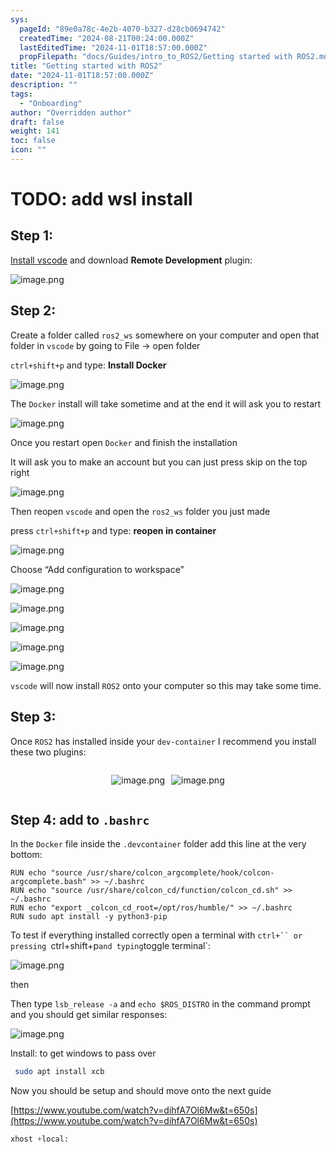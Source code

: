 ```yaml
---
sys:
  pageId: "89e0a78c-4e2b-4070-b327-d28cb0694742"
  createdTime: "2024-08-21T00:24:00.000Z"
  lastEditedTime: "2024-11-01T18:57:00.000Z"
  propFilepath: "docs/Guides/intro_to_ROS2/Getting started with ROS2.md"
title: "Getting started with ROS2"
date: "2024-11-01T18:57:00.000Z"
description: ""
tags:
  - "Onboarding"
author: "Overridden author"
draft: false
weight: 141
toc: false
icon: ""
---
```


# TODO: add wsl install

## Step 1:

[Install vscode](https://code.visualstudio.com/download) and download **Remote Development** plugin:

![image.png](https://prod-files-secure.s3.us-west-2.amazonaws.com/d518164a-d88e-44d1-a4ee-3adb3bd8bce0/efb52993-1881-4a40-b95e-6f020334f022/image.png?X-Amz-Algorithm=AWS4-HMAC-SHA256&X-Amz-Content-Sha256=UNSIGNED-PAYLOAD&X-Amz-Credential=ASIAZI2LB466QCEUVRXS%2F20250212%2Fus-west-2%2Fs3%2Faws4_request&X-Amz-Date=20250212T031144Z&X-Amz-Expires=3600&X-Amz-Security-Token=IQoJb3JpZ2luX2VjEMn%2F%2F%2F%2F%2F%2F%2F%2F%2F%2FwEaCXVzLXdlc3QtMiJHMEUCICoJslX0rsYpYp%2BsnpPzLxiJ42o9pG500yaS57zKoVwJAiEA6tS0xHoRWJUFgrF%2F3U9EnQbUWB3ca6xQOBcJs247900qiAQI4v%2F%2F%2F%2F%2F%2F%2F%2F%2F%2FARAAGgw2Mzc0MjMxODM4MDUiDO2F0udjnUr%2Bgb3JcCrcA1L2mfL6nNKxCab3L7lxZtnXUl7z3wSIn5IPP1Tbje0NpvMOe6J%2FiCAJWJ1KCTvUqPoKH3UnWGzS2CpI7e0p%2FR2WYF%2BjfpPhIvzrx4bc38sjInxy0UJcY0NcEpi00d6WHlp7M96OQKaHgTda%2FMPMTY6sLpsPKg3rEeBpT6YOVi7z4v7gF5wsck8ByRntcAyqV2rOLj0c5T7zmUMu4jEsz80pyDs6pJwtSWrooj50bIkUUKdK6OWy%2FO0xcvdLoXkMxn2S7%2BHWqQl9EYngWJtCAjFkF4ex9Elb5t5vN9D9A%2FXb4SLZEEqOoS1eAHVWA4Snu8RMHSD5SEBrQ0dZcbykdxG%2BaqB99gd2Th6vdY1X90f1nV2LqZINfbsJwuuOi42rKTOC7vXjCgkGU%2FYAB0NORYm6DCNXUTQgQaqITWyIofYiSRiiLPRZBBNZBYoA8xI5gg2ZS6QunPqAOp43dIw9VMX1PhjInwa2bJnGDcvmvigbPVg6V%2B%2F6yQwpnuSYhqCBeDa7pGwF1lE7L3H2hzXkA4kNo7yTPDOCIm1HfcG1LnP%2FkE7VRjeMnWLo7zJTfnkJWPsaQAsTSt7nJGkJtbDAReWgdRTpqz1oAQStGSD%2BlcvQa26IQLwY6lMQRx3eMKfor70GOqUBaQ1Htn%2B9nw7qIRAqPRM8ODY1l0i%2BX7IoNtJW%2BLuyysGgtyhPHgFiRo0m1lZhc7dAySgQNjVRTVclVnNVawttb%2FOYcZvdh%2FquPf80Fs%2BSs4Bv72bGgQca1y1%2FxphuCV5xgs72ovBoG2kMzE3uPCuG3HirtSC1OaNt2%2FdztUlV2sj1%2FWA%2Bgfw1DxKle60Q9QRr0I67QYLCmmGBd6fDJHXV%2BME6gzPO&X-Amz-Signature=c3b7494489785cbb7f932f800689f7210b842fd7139f3624c053b89c0e39ccd1&X-Amz-SignedHeaders=host&x-id=GetObject)

## Step 2:

Create a folder called `ros2_ws` somewhere on your computer and open that folder in `vscode` by going to File → open folder 

`ctrl+shift+p` and type: **Install Docker**

![image.png](https://prod-files-secure.s3.us-west-2.amazonaws.com/d518164a-d88e-44d1-a4ee-3adb3bd8bce0/2269dc0e-1cd5-47ff-bceb-c04ad9b2eab0/image.png?X-Amz-Algorithm=AWS4-HMAC-SHA256&X-Amz-Content-Sha256=UNSIGNED-PAYLOAD&X-Amz-Credential=ASIAZI2LB466QCEUVRXS%2F20250212%2Fus-west-2%2Fs3%2Faws4_request&X-Amz-Date=20250212T031144Z&X-Amz-Expires=3600&X-Amz-Security-Token=IQoJb3JpZ2luX2VjEMn%2F%2F%2F%2F%2F%2F%2F%2F%2F%2FwEaCXVzLXdlc3QtMiJHMEUCICoJslX0rsYpYp%2BsnpPzLxiJ42o9pG500yaS57zKoVwJAiEA6tS0xHoRWJUFgrF%2F3U9EnQbUWB3ca6xQOBcJs247900qiAQI4v%2F%2F%2F%2F%2F%2F%2F%2F%2F%2FARAAGgw2Mzc0MjMxODM4MDUiDO2F0udjnUr%2Bgb3JcCrcA1L2mfL6nNKxCab3L7lxZtnXUl7z3wSIn5IPP1Tbje0NpvMOe6J%2FiCAJWJ1KCTvUqPoKH3UnWGzS2CpI7e0p%2FR2WYF%2BjfpPhIvzrx4bc38sjInxy0UJcY0NcEpi00d6WHlp7M96OQKaHgTda%2FMPMTY6sLpsPKg3rEeBpT6YOVi7z4v7gF5wsck8ByRntcAyqV2rOLj0c5T7zmUMu4jEsz80pyDs6pJwtSWrooj50bIkUUKdK6OWy%2FO0xcvdLoXkMxn2S7%2BHWqQl9EYngWJtCAjFkF4ex9Elb5t5vN9D9A%2FXb4SLZEEqOoS1eAHVWA4Snu8RMHSD5SEBrQ0dZcbykdxG%2BaqB99gd2Th6vdY1X90f1nV2LqZINfbsJwuuOi42rKTOC7vXjCgkGU%2FYAB0NORYm6DCNXUTQgQaqITWyIofYiSRiiLPRZBBNZBYoA8xI5gg2ZS6QunPqAOp43dIw9VMX1PhjInwa2bJnGDcvmvigbPVg6V%2B%2F6yQwpnuSYhqCBeDa7pGwF1lE7L3H2hzXkA4kNo7yTPDOCIm1HfcG1LnP%2FkE7VRjeMnWLo7zJTfnkJWPsaQAsTSt7nJGkJtbDAReWgdRTpqz1oAQStGSD%2BlcvQa26IQLwY6lMQRx3eMKfor70GOqUBaQ1Htn%2B9nw7qIRAqPRM8ODY1l0i%2BX7IoNtJW%2BLuyysGgtyhPHgFiRo0m1lZhc7dAySgQNjVRTVclVnNVawttb%2FOYcZvdh%2FquPf80Fs%2BSs4Bv72bGgQca1y1%2FxphuCV5xgs72ovBoG2kMzE3uPCuG3HirtSC1OaNt2%2FdztUlV2sj1%2FWA%2Bgfw1DxKle60Q9QRr0I67QYLCmmGBd6fDJHXV%2BME6gzPO&X-Amz-Signature=ce2a6c054243bd508ebbc143cd479109759a709724e8686f71a34c6d80e1d2bb&X-Amz-SignedHeaders=host&x-id=GetObject)

The `Docker` install will take sometime and at the end it will ask you to restart

![image.png](https://prod-files-secure.s3.us-west-2.amazonaws.com/d518164a-d88e-44d1-a4ee-3adb3bd8bce0/ed233f78-be33-4b1f-b89c-9c346c0e961e/image.png?X-Amz-Algorithm=AWS4-HMAC-SHA256&X-Amz-Content-Sha256=UNSIGNED-PAYLOAD&X-Amz-Credential=ASIAZI2LB466QCEUVRXS%2F20250212%2Fus-west-2%2Fs3%2Faws4_request&X-Amz-Date=20250212T031144Z&X-Amz-Expires=3600&X-Amz-Security-Token=IQoJb3JpZ2luX2VjEMn%2F%2F%2F%2F%2F%2F%2F%2F%2F%2FwEaCXVzLXdlc3QtMiJHMEUCICoJslX0rsYpYp%2BsnpPzLxiJ42o9pG500yaS57zKoVwJAiEA6tS0xHoRWJUFgrF%2F3U9EnQbUWB3ca6xQOBcJs247900qiAQI4v%2F%2F%2F%2F%2F%2F%2F%2F%2F%2FARAAGgw2Mzc0MjMxODM4MDUiDO2F0udjnUr%2Bgb3JcCrcA1L2mfL6nNKxCab3L7lxZtnXUl7z3wSIn5IPP1Tbje0NpvMOe6J%2FiCAJWJ1KCTvUqPoKH3UnWGzS2CpI7e0p%2FR2WYF%2BjfpPhIvzrx4bc38sjInxy0UJcY0NcEpi00d6WHlp7M96OQKaHgTda%2FMPMTY6sLpsPKg3rEeBpT6YOVi7z4v7gF5wsck8ByRntcAyqV2rOLj0c5T7zmUMu4jEsz80pyDs6pJwtSWrooj50bIkUUKdK6OWy%2FO0xcvdLoXkMxn2S7%2BHWqQl9EYngWJtCAjFkF4ex9Elb5t5vN9D9A%2FXb4SLZEEqOoS1eAHVWA4Snu8RMHSD5SEBrQ0dZcbykdxG%2BaqB99gd2Th6vdY1X90f1nV2LqZINfbsJwuuOi42rKTOC7vXjCgkGU%2FYAB0NORYm6DCNXUTQgQaqITWyIofYiSRiiLPRZBBNZBYoA8xI5gg2ZS6QunPqAOp43dIw9VMX1PhjInwa2bJnGDcvmvigbPVg6V%2B%2F6yQwpnuSYhqCBeDa7pGwF1lE7L3H2hzXkA4kNo7yTPDOCIm1HfcG1LnP%2FkE7VRjeMnWLo7zJTfnkJWPsaQAsTSt7nJGkJtbDAReWgdRTpqz1oAQStGSD%2BlcvQa26IQLwY6lMQRx3eMKfor70GOqUBaQ1Htn%2B9nw7qIRAqPRM8ODY1l0i%2BX7IoNtJW%2BLuyysGgtyhPHgFiRo0m1lZhc7dAySgQNjVRTVclVnNVawttb%2FOYcZvdh%2FquPf80Fs%2BSs4Bv72bGgQca1y1%2FxphuCV5xgs72ovBoG2kMzE3uPCuG3HirtSC1OaNt2%2FdztUlV2sj1%2FWA%2Bgfw1DxKle60Q9QRr0I67QYLCmmGBd6fDJHXV%2BME6gzPO&X-Amz-Signature=2fd1a235b68caf50837c5ad8263ac7f4e813a2ef24c454942e37bb02aea2b354&X-Amz-SignedHeaders=host&x-id=GetObject)

Once you restart open `Docker` and finish the installation

It will ask you to make an account but you can just press skip on the top right

![image.png](https://prod-files-secure.s3.us-west-2.amazonaws.com/d518164a-d88e-44d1-a4ee-3adb3bd8bce0/21010ad9-1659-4fd9-9f59-9932a09b2a3d/image.png?X-Amz-Algorithm=AWS4-HMAC-SHA256&X-Amz-Content-Sha256=UNSIGNED-PAYLOAD&X-Amz-Credential=ASIAZI2LB466QCEUVRXS%2F20250212%2Fus-west-2%2Fs3%2Faws4_request&X-Amz-Date=20250212T031144Z&X-Amz-Expires=3600&X-Amz-Security-Token=IQoJb3JpZ2luX2VjEMn%2F%2F%2F%2F%2F%2F%2F%2F%2F%2FwEaCXVzLXdlc3QtMiJHMEUCICoJslX0rsYpYp%2BsnpPzLxiJ42o9pG500yaS57zKoVwJAiEA6tS0xHoRWJUFgrF%2F3U9EnQbUWB3ca6xQOBcJs247900qiAQI4v%2F%2F%2F%2F%2F%2F%2F%2F%2F%2FARAAGgw2Mzc0MjMxODM4MDUiDO2F0udjnUr%2Bgb3JcCrcA1L2mfL6nNKxCab3L7lxZtnXUl7z3wSIn5IPP1Tbje0NpvMOe6J%2FiCAJWJ1KCTvUqPoKH3UnWGzS2CpI7e0p%2FR2WYF%2BjfpPhIvzrx4bc38sjInxy0UJcY0NcEpi00d6WHlp7M96OQKaHgTda%2FMPMTY6sLpsPKg3rEeBpT6YOVi7z4v7gF5wsck8ByRntcAyqV2rOLj0c5T7zmUMu4jEsz80pyDs6pJwtSWrooj50bIkUUKdK6OWy%2FO0xcvdLoXkMxn2S7%2BHWqQl9EYngWJtCAjFkF4ex9Elb5t5vN9D9A%2FXb4SLZEEqOoS1eAHVWA4Snu8RMHSD5SEBrQ0dZcbykdxG%2BaqB99gd2Th6vdY1X90f1nV2LqZINfbsJwuuOi42rKTOC7vXjCgkGU%2FYAB0NORYm6DCNXUTQgQaqITWyIofYiSRiiLPRZBBNZBYoA8xI5gg2ZS6QunPqAOp43dIw9VMX1PhjInwa2bJnGDcvmvigbPVg6V%2B%2F6yQwpnuSYhqCBeDa7pGwF1lE7L3H2hzXkA4kNo7yTPDOCIm1HfcG1LnP%2FkE7VRjeMnWLo7zJTfnkJWPsaQAsTSt7nJGkJtbDAReWgdRTpqz1oAQStGSD%2BlcvQa26IQLwY6lMQRx3eMKfor70GOqUBaQ1Htn%2B9nw7qIRAqPRM8ODY1l0i%2BX7IoNtJW%2BLuyysGgtyhPHgFiRo0m1lZhc7dAySgQNjVRTVclVnNVawttb%2FOYcZvdh%2FquPf80Fs%2BSs4Bv72bGgQca1y1%2FxphuCV5xgs72ovBoG2kMzE3uPCuG3HirtSC1OaNt2%2FdztUlV2sj1%2FWA%2Bgfw1DxKle60Q9QRr0I67QYLCmmGBd6fDJHXV%2BME6gzPO&X-Amz-Signature=b6c90cc9f2122666087a833f7e2557446b903668481df9a7b2c7d30dc38b967e&X-Amz-SignedHeaders=host&x-id=GetObject)

Then reopen `vscode` and open the `ros2_ws` folder you just made

press `ctrl+shift+p` and type: **reopen in container**

![image.png](https://prod-files-secure.s3.us-west-2.amazonaws.com/d518164a-d88e-44d1-a4ee-3adb3bd8bce0/4e93b8c2-41ad-488c-8095-c74205196118/image.png?X-Amz-Algorithm=AWS4-HMAC-SHA256&X-Amz-Content-Sha256=UNSIGNED-PAYLOAD&X-Amz-Credential=ASIAZI2LB466QCEUVRXS%2F20250212%2Fus-west-2%2Fs3%2Faws4_request&X-Amz-Date=20250212T031144Z&X-Amz-Expires=3600&X-Amz-Security-Token=IQoJb3JpZ2luX2VjEMn%2F%2F%2F%2F%2F%2F%2F%2F%2F%2FwEaCXVzLXdlc3QtMiJHMEUCICoJslX0rsYpYp%2BsnpPzLxiJ42o9pG500yaS57zKoVwJAiEA6tS0xHoRWJUFgrF%2F3U9EnQbUWB3ca6xQOBcJs247900qiAQI4v%2F%2F%2F%2F%2F%2F%2F%2F%2F%2FARAAGgw2Mzc0MjMxODM4MDUiDO2F0udjnUr%2Bgb3JcCrcA1L2mfL6nNKxCab3L7lxZtnXUl7z3wSIn5IPP1Tbje0NpvMOe6J%2FiCAJWJ1KCTvUqPoKH3UnWGzS2CpI7e0p%2FR2WYF%2BjfpPhIvzrx4bc38sjInxy0UJcY0NcEpi00d6WHlp7M96OQKaHgTda%2FMPMTY6sLpsPKg3rEeBpT6YOVi7z4v7gF5wsck8ByRntcAyqV2rOLj0c5T7zmUMu4jEsz80pyDs6pJwtSWrooj50bIkUUKdK6OWy%2FO0xcvdLoXkMxn2S7%2BHWqQl9EYngWJtCAjFkF4ex9Elb5t5vN9D9A%2FXb4SLZEEqOoS1eAHVWA4Snu8RMHSD5SEBrQ0dZcbykdxG%2BaqB99gd2Th6vdY1X90f1nV2LqZINfbsJwuuOi42rKTOC7vXjCgkGU%2FYAB0NORYm6DCNXUTQgQaqITWyIofYiSRiiLPRZBBNZBYoA8xI5gg2ZS6QunPqAOp43dIw9VMX1PhjInwa2bJnGDcvmvigbPVg6V%2B%2F6yQwpnuSYhqCBeDa7pGwF1lE7L3H2hzXkA4kNo7yTPDOCIm1HfcG1LnP%2FkE7VRjeMnWLo7zJTfnkJWPsaQAsTSt7nJGkJtbDAReWgdRTpqz1oAQStGSD%2BlcvQa26IQLwY6lMQRx3eMKfor70GOqUBaQ1Htn%2B9nw7qIRAqPRM8ODY1l0i%2BX7IoNtJW%2BLuyysGgtyhPHgFiRo0m1lZhc7dAySgQNjVRTVclVnNVawttb%2FOYcZvdh%2FquPf80Fs%2BSs4Bv72bGgQca1y1%2FxphuCV5xgs72ovBoG2kMzE3uPCuG3HirtSC1OaNt2%2FdztUlV2sj1%2FWA%2Bgfw1DxKle60Q9QRr0I67QYLCmmGBd6fDJHXV%2BME6gzPO&X-Amz-Signature=d78762e487e711c3b7c17b82cde81ebdaaee51180a8aa2b7be9296cc1b3d86dd&X-Amz-SignedHeaders=host&x-id=GetObject)

Choose “Add configuration to workspace”

![image.png](https://prod-files-secure.s3.us-west-2.amazonaws.com/d518164a-d88e-44d1-a4ee-3adb3bd8bce0/9560b282-5060-4989-ba37-97e7b2c22476/image.png?X-Amz-Algorithm=AWS4-HMAC-SHA256&X-Amz-Content-Sha256=UNSIGNED-PAYLOAD&X-Amz-Credential=ASIAZI2LB466QCEUVRXS%2F20250212%2Fus-west-2%2Fs3%2Faws4_request&X-Amz-Date=20250212T031144Z&X-Amz-Expires=3600&X-Amz-Security-Token=IQoJb3JpZ2luX2VjEMn%2F%2F%2F%2F%2F%2F%2F%2F%2F%2FwEaCXVzLXdlc3QtMiJHMEUCICoJslX0rsYpYp%2BsnpPzLxiJ42o9pG500yaS57zKoVwJAiEA6tS0xHoRWJUFgrF%2F3U9EnQbUWB3ca6xQOBcJs247900qiAQI4v%2F%2F%2F%2F%2F%2F%2F%2F%2F%2FARAAGgw2Mzc0MjMxODM4MDUiDO2F0udjnUr%2Bgb3JcCrcA1L2mfL6nNKxCab3L7lxZtnXUl7z3wSIn5IPP1Tbje0NpvMOe6J%2FiCAJWJ1KCTvUqPoKH3UnWGzS2CpI7e0p%2FR2WYF%2BjfpPhIvzrx4bc38sjInxy0UJcY0NcEpi00d6WHlp7M96OQKaHgTda%2FMPMTY6sLpsPKg3rEeBpT6YOVi7z4v7gF5wsck8ByRntcAyqV2rOLj0c5T7zmUMu4jEsz80pyDs6pJwtSWrooj50bIkUUKdK6OWy%2FO0xcvdLoXkMxn2S7%2BHWqQl9EYngWJtCAjFkF4ex9Elb5t5vN9D9A%2FXb4SLZEEqOoS1eAHVWA4Snu8RMHSD5SEBrQ0dZcbykdxG%2BaqB99gd2Th6vdY1X90f1nV2LqZINfbsJwuuOi42rKTOC7vXjCgkGU%2FYAB0NORYm6DCNXUTQgQaqITWyIofYiSRiiLPRZBBNZBYoA8xI5gg2ZS6QunPqAOp43dIw9VMX1PhjInwa2bJnGDcvmvigbPVg6V%2B%2F6yQwpnuSYhqCBeDa7pGwF1lE7L3H2hzXkA4kNo7yTPDOCIm1HfcG1LnP%2FkE7VRjeMnWLo7zJTfnkJWPsaQAsTSt7nJGkJtbDAReWgdRTpqz1oAQStGSD%2BlcvQa26IQLwY6lMQRx3eMKfor70GOqUBaQ1Htn%2B9nw7qIRAqPRM8ODY1l0i%2BX7IoNtJW%2BLuyysGgtyhPHgFiRo0m1lZhc7dAySgQNjVRTVclVnNVawttb%2FOYcZvdh%2FquPf80Fs%2BSs4Bv72bGgQca1y1%2FxphuCV5xgs72ovBoG2kMzE3uPCuG3HirtSC1OaNt2%2FdztUlV2sj1%2FWA%2Bgfw1DxKle60Q9QRr0I67QYLCmmGBd6fDJHXV%2BME6gzPO&X-Amz-Signature=3dc772bf588a099b7c675f7a557c73675f71e3ba9a3961c07d07572669ae6484&X-Amz-SignedHeaders=host&x-id=GetObject)

![image.png](https://prod-files-secure.s3.us-west-2.amazonaws.com/d518164a-d88e-44d1-a4ee-3adb3bd8bce0/2ee63f81-886b-48e8-a553-dc6e5eac99e4/image.png?X-Amz-Algorithm=AWS4-HMAC-SHA256&X-Amz-Content-Sha256=UNSIGNED-PAYLOAD&X-Amz-Credential=ASIAZI2LB466QCEUVRXS%2F20250212%2Fus-west-2%2Fs3%2Faws4_request&X-Amz-Date=20250212T031144Z&X-Amz-Expires=3600&X-Amz-Security-Token=IQoJb3JpZ2luX2VjEMn%2F%2F%2F%2F%2F%2F%2F%2F%2F%2FwEaCXVzLXdlc3QtMiJHMEUCICoJslX0rsYpYp%2BsnpPzLxiJ42o9pG500yaS57zKoVwJAiEA6tS0xHoRWJUFgrF%2F3U9EnQbUWB3ca6xQOBcJs247900qiAQI4v%2F%2F%2F%2F%2F%2F%2F%2F%2F%2FARAAGgw2Mzc0MjMxODM4MDUiDO2F0udjnUr%2Bgb3JcCrcA1L2mfL6nNKxCab3L7lxZtnXUl7z3wSIn5IPP1Tbje0NpvMOe6J%2FiCAJWJ1KCTvUqPoKH3UnWGzS2CpI7e0p%2FR2WYF%2BjfpPhIvzrx4bc38sjInxy0UJcY0NcEpi00d6WHlp7M96OQKaHgTda%2FMPMTY6sLpsPKg3rEeBpT6YOVi7z4v7gF5wsck8ByRntcAyqV2rOLj0c5T7zmUMu4jEsz80pyDs6pJwtSWrooj50bIkUUKdK6OWy%2FO0xcvdLoXkMxn2S7%2BHWqQl9EYngWJtCAjFkF4ex9Elb5t5vN9D9A%2FXb4SLZEEqOoS1eAHVWA4Snu8RMHSD5SEBrQ0dZcbykdxG%2BaqB99gd2Th6vdY1X90f1nV2LqZINfbsJwuuOi42rKTOC7vXjCgkGU%2FYAB0NORYm6DCNXUTQgQaqITWyIofYiSRiiLPRZBBNZBYoA8xI5gg2ZS6QunPqAOp43dIw9VMX1PhjInwa2bJnGDcvmvigbPVg6V%2B%2F6yQwpnuSYhqCBeDa7pGwF1lE7L3H2hzXkA4kNo7yTPDOCIm1HfcG1LnP%2FkE7VRjeMnWLo7zJTfnkJWPsaQAsTSt7nJGkJtbDAReWgdRTpqz1oAQStGSD%2BlcvQa26IQLwY6lMQRx3eMKfor70GOqUBaQ1Htn%2B9nw7qIRAqPRM8ODY1l0i%2BX7IoNtJW%2BLuyysGgtyhPHgFiRo0m1lZhc7dAySgQNjVRTVclVnNVawttb%2FOYcZvdh%2FquPf80Fs%2BSs4Bv72bGgQca1y1%2FxphuCV5xgs72ovBoG2kMzE3uPCuG3HirtSC1OaNt2%2FdztUlV2sj1%2FWA%2Bgfw1DxKle60Q9QRr0I67QYLCmmGBd6fDJHXV%2BME6gzPO&X-Amz-Signature=f1dcb05cc971efe9ddf260937a122b91202fa26380c3f58e37db970eb763927c&X-Amz-SignedHeaders=host&x-id=GetObject)

![image.png](https://prod-files-secure.s3.us-west-2.amazonaws.com/d518164a-d88e-44d1-a4ee-3adb3bd8bce0/ae1580b2-b048-407e-aed9-b584224a7a04/image.png?X-Amz-Algorithm=AWS4-HMAC-SHA256&X-Amz-Content-Sha256=UNSIGNED-PAYLOAD&X-Amz-Credential=ASIAZI2LB466QCEUVRXS%2F20250212%2Fus-west-2%2Fs3%2Faws4_request&X-Amz-Date=20250212T031144Z&X-Amz-Expires=3600&X-Amz-Security-Token=IQoJb3JpZ2luX2VjEMn%2F%2F%2F%2F%2F%2F%2F%2F%2F%2FwEaCXVzLXdlc3QtMiJHMEUCICoJslX0rsYpYp%2BsnpPzLxiJ42o9pG500yaS57zKoVwJAiEA6tS0xHoRWJUFgrF%2F3U9EnQbUWB3ca6xQOBcJs247900qiAQI4v%2F%2F%2F%2F%2F%2F%2F%2F%2F%2FARAAGgw2Mzc0MjMxODM4MDUiDO2F0udjnUr%2Bgb3JcCrcA1L2mfL6nNKxCab3L7lxZtnXUl7z3wSIn5IPP1Tbje0NpvMOe6J%2FiCAJWJ1KCTvUqPoKH3UnWGzS2CpI7e0p%2FR2WYF%2BjfpPhIvzrx4bc38sjInxy0UJcY0NcEpi00d6WHlp7M96OQKaHgTda%2FMPMTY6sLpsPKg3rEeBpT6YOVi7z4v7gF5wsck8ByRntcAyqV2rOLj0c5T7zmUMu4jEsz80pyDs6pJwtSWrooj50bIkUUKdK6OWy%2FO0xcvdLoXkMxn2S7%2BHWqQl9EYngWJtCAjFkF4ex9Elb5t5vN9D9A%2FXb4SLZEEqOoS1eAHVWA4Snu8RMHSD5SEBrQ0dZcbykdxG%2BaqB99gd2Th6vdY1X90f1nV2LqZINfbsJwuuOi42rKTOC7vXjCgkGU%2FYAB0NORYm6DCNXUTQgQaqITWyIofYiSRiiLPRZBBNZBYoA8xI5gg2ZS6QunPqAOp43dIw9VMX1PhjInwa2bJnGDcvmvigbPVg6V%2B%2F6yQwpnuSYhqCBeDa7pGwF1lE7L3H2hzXkA4kNo7yTPDOCIm1HfcG1LnP%2FkE7VRjeMnWLo7zJTfnkJWPsaQAsTSt7nJGkJtbDAReWgdRTpqz1oAQStGSD%2BlcvQa26IQLwY6lMQRx3eMKfor70GOqUBaQ1Htn%2B9nw7qIRAqPRM8ODY1l0i%2BX7IoNtJW%2BLuyysGgtyhPHgFiRo0m1lZhc7dAySgQNjVRTVclVnNVawttb%2FOYcZvdh%2FquPf80Fs%2BSs4Bv72bGgQca1y1%2FxphuCV5xgs72ovBoG2kMzE3uPCuG3HirtSC1OaNt2%2FdztUlV2sj1%2FWA%2Bgfw1DxKle60Q9QRr0I67QYLCmmGBd6fDJHXV%2BME6gzPO&X-Amz-Signature=c35a3784ea248372e2c59cd044246771824834bf7e2e33b9ffa28a294ebe6eef&X-Amz-SignedHeaders=host&x-id=GetObject)

![image.png](https://prod-files-secure.s3.us-west-2.amazonaws.com/d518164a-d88e-44d1-a4ee-3adb3bd8bce0/53255b28-f75e-430f-b9e3-c0ac8577e42b/image.png?X-Amz-Algorithm=AWS4-HMAC-SHA256&X-Amz-Content-Sha256=UNSIGNED-PAYLOAD&X-Amz-Credential=ASIAZI2LB466QCEUVRXS%2F20250212%2Fus-west-2%2Fs3%2Faws4_request&X-Amz-Date=20250212T031144Z&X-Amz-Expires=3600&X-Amz-Security-Token=IQoJb3JpZ2luX2VjEMn%2F%2F%2F%2F%2F%2F%2F%2F%2F%2FwEaCXVzLXdlc3QtMiJHMEUCICoJslX0rsYpYp%2BsnpPzLxiJ42o9pG500yaS57zKoVwJAiEA6tS0xHoRWJUFgrF%2F3U9EnQbUWB3ca6xQOBcJs247900qiAQI4v%2F%2F%2F%2F%2F%2F%2F%2F%2F%2FARAAGgw2Mzc0MjMxODM4MDUiDO2F0udjnUr%2Bgb3JcCrcA1L2mfL6nNKxCab3L7lxZtnXUl7z3wSIn5IPP1Tbje0NpvMOe6J%2FiCAJWJ1KCTvUqPoKH3UnWGzS2CpI7e0p%2FR2WYF%2BjfpPhIvzrx4bc38sjInxy0UJcY0NcEpi00d6WHlp7M96OQKaHgTda%2FMPMTY6sLpsPKg3rEeBpT6YOVi7z4v7gF5wsck8ByRntcAyqV2rOLj0c5T7zmUMu4jEsz80pyDs6pJwtSWrooj50bIkUUKdK6OWy%2FO0xcvdLoXkMxn2S7%2BHWqQl9EYngWJtCAjFkF4ex9Elb5t5vN9D9A%2FXb4SLZEEqOoS1eAHVWA4Snu8RMHSD5SEBrQ0dZcbykdxG%2BaqB99gd2Th6vdY1X90f1nV2LqZINfbsJwuuOi42rKTOC7vXjCgkGU%2FYAB0NORYm6DCNXUTQgQaqITWyIofYiSRiiLPRZBBNZBYoA8xI5gg2ZS6QunPqAOp43dIw9VMX1PhjInwa2bJnGDcvmvigbPVg6V%2B%2F6yQwpnuSYhqCBeDa7pGwF1lE7L3H2hzXkA4kNo7yTPDOCIm1HfcG1LnP%2FkE7VRjeMnWLo7zJTfnkJWPsaQAsTSt7nJGkJtbDAReWgdRTpqz1oAQStGSD%2BlcvQa26IQLwY6lMQRx3eMKfor70GOqUBaQ1Htn%2B9nw7qIRAqPRM8ODY1l0i%2BX7IoNtJW%2BLuyysGgtyhPHgFiRo0m1lZhc7dAySgQNjVRTVclVnNVawttb%2FOYcZvdh%2FquPf80Fs%2BSs4Bv72bGgQca1y1%2FxphuCV5xgs72ovBoG2kMzE3uPCuG3HirtSC1OaNt2%2FdztUlV2sj1%2FWA%2Bgfw1DxKle60Q9QRr0I67QYLCmmGBd6fDJHXV%2BME6gzPO&X-Amz-Signature=c3ee7ae11250a33ebaa64343c2338b9d58a09f0af4c587c0cf9697008f879632&X-Amz-SignedHeaders=host&x-id=GetObject)

![image.png](https://prod-files-secure.s3.us-west-2.amazonaws.com/d518164a-d88e-44d1-a4ee-3adb3bd8bce0/7c562767-5af9-4ffb-97d1-327bcdf4ee00/image.png?X-Amz-Algorithm=AWS4-HMAC-SHA256&X-Amz-Content-Sha256=UNSIGNED-PAYLOAD&X-Amz-Credential=ASIAZI2LB466QCEUVRXS%2F20250212%2Fus-west-2%2Fs3%2Faws4_request&X-Amz-Date=20250212T031144Z&X-Amz-Expires=3600&X-Amz-Security-Token=IQoJb3JpZ2luX2VjEMn%2F%2F%2F%2F%2F%2F%2F%2F%2F%2FwEaCXVzLXdlc3QtMiJHMEUCICoJslX0rsYpYp%2BsnpPzLxiJ42o9pG500yaS57zKoVwJAiEA6tS0xHoRWJUFgrF%2F3U9EnQbUWB3ca6xQOBcJs247900qiAQI4v%2F%2F%2F%2F%2F%2F%2F%2F%2F%2FARAAGgw2Mzc0MjMxODM4MDUiDO2F0udjnUr%2Bgb3JcCrcA1L2mfL6nNKxCab3L7lxZtnXUl7z3wSIn5IPP1Tbje0NpvMOe6J%2FiCAJWJ1KCTvUqPoKH3UnWGzS2CpI7e0p%2FR2WYF%2BjfpPhIvzrx4bc38sjInxy0UJcY0NcEpi00d6WHlp7M96OQKaHgTda%2FMPMTY6sLpsPKg3rEeBpT6YOVi7z4v7gF5wsck8ByRntcAyqV2rOLj0c5T7zmUMu4jEsz80pyDs6pJwtSWrooj50bIkUUKdK6OWy%2FO0xcvdLoXkMxn2S7%2BHWqQl9EYngWJtCAjFkF4ex9Elb5t5vN9D9A%2FXb4SLZEEqOoS1eAHVWA4Snu8RMHSD5SEBrQ0dZcbykdxG%2BaqB99gd2Th6vdY1X90f1nV2LqZINfbsJwuuOi42rKTOC7vXjCgkGU%2FYAB0NORYm6DCNXUTQgQaqITWyIofYiSRiiLPRZBBNZBYoA8xI5gg2ZS6QunPqAOp43dIw9VMX1PhjInwa2bJnGDcvmvigbPVg6V%2B%2F6yQwpnuSYhqCBeDa7pGwF1lE7L3H2hzXkA4kNo7yTPDOCIm1HfcG1LnP%2FkE7VRjeMnWLo7zJTfnkJWPsaQAsTSt7nJGkJtbDAReWgdRTpqz1oAQStGSD%2BlcvQa26IQLwY6lMQRx3eMKfor70GOqUBaQ1Htn%2B9nw7qIRAqPRM8ODY1l0i%2BX7IoNtJW%2BLuyysGgtyhPHgFiRo0m1lZhc7dAySgQNjVRTVclVnNVawttb%2FOYcZvdh%2FquPf80Fs%2BSs4Bv72bGgQca1y1%2FxphuCV5xgs72ovBoG2kMzE3uPCuG3HirtSC1OaNt2%2FdztUlV2sj1%2FWA%2Bgfw1DxKle60Q9QRr0I67QYLCmmGBd6fDJHXV%2BME6gzPO&X-Amz-Signature=e32db47106b48037eaefe72b573b0b1beb74e081a017f003ea4885409583fad6&X-Amz-SignedHeaders=host&x-id=GetObject)

`vscode` will now install `ROS2` onto your computer so this may take some time.

## Step 3:

Once `ROS2` has installed inside your `dev-container` I recommend you install these two plugins:

<div style="display: flex;flex-direction: row; column-gap:10px; max-width: 630px;justify-content: center;">
<div>

![image.png](https://prod-files-secure.s3.us-west-2.amazonaws.com/d518164a-d88e-44d1-a4ee-3adb3bd8bce0/3fc3d550-5a54-4ba1-ba6b-faa01cdb7369/image.png?X-Amz-Algorithm=AWS4-HMAC-SHA256&X-Amz-Content-Sha256=UNSIGNED-PAYLOAD&X-Amz-Credential=ASIAZI2LB4666ZRBPZEK%2F20250212%2Fus-west-2%2Fs3%2Faws4_request&X-Amz-Date=20250212T031149Z&X-Amz-Expires=3600&X-Amz-Security-Token=IQoJb3JpZ2luX2VjEMn%2F%2F%2F%2F%2F%2F%2F%2F%2F%2FwEaCXVzLXdlc3QtMiJGMEQCIBtG1RxCH3zKAFde0qQyVqdodo1OXa5TuRdMK84PLFKWAiBSxFjlotmjzmXguOJOss3J6xz7iQSeN%2BR9pYCzKa8V2iqIBAji%2F%2F%2F%2F%2F%2F%2F%2F%2F%2F8BEAAaDDYzNzQyMzE4MzgwNSIMNhBXC7VpuoyjqPZGKtwDv4MlZAS7Jb91W0sSPfEhFTn5%2FYs%2FHRJIlzM0jKedmh5CWJBj%2FDlRIMEkXb9tWkx9Y4tg04Wz0AMtXbqnjMBGrSUryzWOYT02q95irhiPG768WRHqb9q%2BOGe5rq%2FLBcUhfSSY1dMTZTbXfMo6hS6vn6tct3ZKpzE4PvkWQ1zSvNUvjn5SFcOab0e1pzg9EenhEapoT1kMPl4AhAHaSFKzlM0llBRkP2buKzrvCE7P6bRndtL%2BVJlfvQRmgKg7UPT8OopcH0XEnepPNe5EUd%2BzfoW1nhdWcwxunBFDXSCVmPbHskj035j6gkYAyysNJrR7FqOEkBYOotZiHv6pN1xVZz4ddlMMMZBvwavBf1wjMs8A7ISdbrZwIKTwiEQYBjZx0kU7fzJY%2BZt2RJsE5EVpnt4uNPiREtVreuz%2FusW7wCJJECWJ%2BLHeyAxv0fGmfiq7xsiOSZQzYRpsJiqHnhcXzHPccCTrq2PIUevYBK8UQLIqeKeOwv7%2BP4vOyterosflcmiW3QSHVkDz4OVcwCE%2FhvDk2iuY0e60uP1zD5ogEUgAt4xbWvKh6T5tM0SOXUxoCoxttJUDTJBDo0odwEjlG5v68JbNal0fIJGQzi90Vt7kBoQJXfuZFefvsu0woOuvvQY6pgHhBHq5YxNZ2tELQ3MR4PZnb%2F3VUS0%2BUBKOw3%2BRbHH64txIOsF3cp63xXuArA4TQMQCkB3d73ugcQ%2BPg71PwYPAudPP9bqXjcwBlqFs1C7QuOk0IhMhgE6sdavP6ABGm%2FtG%2Bi9t%2BshMLnuE5Bfxi1E0pEfFyvQdRCZJA4O1TduGl5VzjPRfx63nQuF7aZZ4ItK4xZvGtHnLFSbghGmNZ3ivns1%2FI61S&X-Amz-Signature=2a2d9069168a5bf01c9f224b8666635722bb2bedb9f4627339ed6f4cf00d0b60&X-Amz-SignedHeaders=host&x-id=GetObject)

</div>
<div>

![image.png](https://prod-files-secure.s3.us-west-2.amazonaws.com/d518164a-d88e-44d1-a4ee-3adb3bd8bce0/d994cc66-13c2-4093-a5a3-f84cf4601a82/image.png?X-Amz-Algorithm=AWS4-HMAC-SHA256&X-Amz-Content-Sha256=UNSIGNED-PAYLOAD&X-Amz-Credential=ASIAZI2LB466U5RPWDSE%2F20250212%2Fus-west-2%2Fs3%2Faws4_request&X-Amz-Date=20250212T031153Z&X-Amz-Expires=3600&X-Amz-Security-Token=IQoJb3JpZ2luX2VjEMn%2F%2F%2F%2F%2F%2F%2F%2F%2F%2FwEaCXVzLXdlc3QtMiJGMEQCICp2GLa4i%2BsDhRWOgDnhZXh8b50arJLZbsL2%2FDhogjbsAiAbwG3bDQTAzmsmJ5dvFE8%2FQSvr62dYqerFOSmRAHE6oiqIBAji%2F%2F%2F%2F%2F%2F%2F%2F%2F%2F8BEAAaDDYzNzQyMzE4MzgwNSIMex%2B0iFI6B134GbYQKtwD%2FRBC3Z5Merod3TDWXU%2BTmbf%2BVSIdUfH51kcBhPpD7Z5aEu5aMf4j53l54%2BmiseAwmhMh2fQ3GKNGGSe0Fd2vXF37%2BE91%2B4E7rhW6c8InIM%2BHSJJMixNSMQbbmcJJueL5W4Qqm8ae5YD0lS5PHC7ZS9XGJv4VIjq9vhOwonChLXUcaU327uZ1HMskJhgfUMMMlYVFyz3G8LvVQ3jKKiAJo4%2FFcSQoDy5DPu7bxypoGXPd1iL0uZmDtFxgItksXn36vizna92nSLLzlqfW68%2BSKQKRHXHaE6o0E%2BMltllp7skQkqHXbm4oh4hXCnBxKbOG%2B9kgL%2BsUlTQydW2iWLWK%2FQRPJfprEzh%2BKgoec28SK%2BwEyOQWqps3xC3Tjodkfyw2%2BoIuCeXzduLNoHsviNq2E7ZTrEkvfhv9jEVO4QxRmZuxC2%2BwOqEgnoHOFDeLJSS%2BV9WhEK5MI9GD6OugFtqRZtK8VcWvdhGoIcqpSslkP0c5k7yRHq6kEqDnrdKiXPKl7Zlv7q624V5k6jAoXKXdtuJv%2B3WlBnsLlT9Ima7XARtpSLSMFquszv1CBZK5an75Ki2M4hb7jilhy6mb3G7zQUlXKQJqyC2L0ZkfDYKU6fhfk0El1u3LSEriDmAw7uavvQY6pgGkTD%2Fk%2BGF58k8T5nbA%2BzvhNsbaZQ%2FNuwbFudzlfV%2FUjhpy%2BAseTDdBgmeKn5e7u7jd2tRSDzJVgvbNXqLpR26VBz3pMEB1Jd0IBG470d1cr6U1zkFM7a93KR%2BWlYYkkY%2FMM0s1mLV1E%2FmmdU28DZMShUQXzn8z%2FsRHyDY2vfYRfhPa3%2FV%2B3ljYl5%2F6enHfFTsWKv2XAzhVUNRnKmyBACyDcCmxyRg%2B&X-Amz-Signature=e3a7ff00fcd9db660dda0592df64b17c4cc5b1672a9f3a340abc50bb370ddd7f&X-Amz-SignedHeaders=host&x-id=GetObject)

</div>
</div>

## Step 4: add to `.bashrc`

In the `Docker` file inside the `.devcontainer` folder add this line at the very bottom: 

```docker
RUN echo "source /usr/share/colcon_argcomplete/hook/colcon-argcomplete.bash" >> ~/.bashrc
RUN echo "source /usr/share/colcon_cd/function/colcon_cd.sh" >> ~/.bashrc
RUN echo "export _colcon_cd_root=/opt/ros/humble/" >> ~/.bashrc
RUN sudo apt install -y python3-pip 
```

To test if everything installed correctly open a terminal with `ctrl+`` or pressing `ctrl+shift+p` and typing `toggle terminal`:

![image.png](https://prod-files-secure.s3.us-west-2.amazonaws.com/d518164a-d88e-44d1-a4ee-3adb3bd8bce0/6a4943d8-b04e-4c02-9a58-775f3384d1a5/image.png?X-Amz-Algorithm=AWS4-HMAC-SHA256&X-Amz-Content-Sha256=UNSIGNED-PAYLOAD&X-Amz-Credential=ASIAZI2LB466QCEUVRXS%2F20250212%2Fus-west-2%2Fs3%2Faws4_request&X-Amz-Date=20250212T031144Z&X-Amz-Expires=3600&X-Amz-Security-Token=IQoJb3JpZ2luX2VjEMn%2F%2F%2F%2F%2F%2F%2F%2F%2F%2FwEaCXVzLXdlc3QtMiJHMEUCICoJslX0rsYpYp%2BsnpPzLxiJ42o9pG500yaS57zKoVwJAiEA6tS0xHoRWJUFgrF%2F3U9EnQbUWB3ca6xQOBcJs247900qiAQI4v%2F%2F%2F%2F%2F%2F%2F%2F%2F%2FARAAGgw2Mzc0MjMxODM4MDUiDO2F0udjnUr%2Bgb3JcCrcA1L2mfL6nNKxCab3L7lxZtnXUl7z3wSIn5IPP1Tbje0NpvMOe6J%2FiCAJWJ1KCTvUqPoKH3UnWGzS2CpI7e0p%2FR2WYF%2BjfpPhIvzrx4bc38sjInxy0UJcY0NcEpi00d6WHlp7M96OQKaHgTda%2FMPMTY6sLpsPKg3rEeBpT6YOVi7z4v7gF5wsck8ByRntcAyqV2rOLj0c5T7zmUMu4jEsz80pyDs6pJwtSWrooj50bIkUUKdK6OWy%2FO0xcvdLoXkMxn2S7%2BHWqQl9EYngWJtCAjFkF4ex9Elb5t5vN9D9A%2FXb4SLZEEqOoS1eAHVWA4Snu8RMHSD5SEBrQ0dZcbykdxG%2BaqB99gd2Th6vdY1X90f1nV2LqZINfbsJwuuOi42rKTOC7vXjCgkGU%2FYAB0NORYm6DCNXUTQgQaqITWyIofYiSRiiLPRZBBNZBYoA8xI5gg2ZS6QunPqAOp43dIw9VMX1PhjInwa2bJnGDcvmvigbPVg6V%2B%2F6yQwpnuSYhqCBeDa7pGwF1lE7L3H2hzXkA4kNo7yTPDOCIm1HfcG1LnP%2FkE7VRjeMnWLo7zJTfnkJWPsaQAsTSt7nJGkJtbDAReWgdRTpqz1oAQStGSD%2BlcvQa26IQLwY6lMQRx3eMKfor70GOqUBaQ1Htn%2B9nw7qIRAqPRM8ODY1l0i%2BX7IoNtJW%2BLuyysGgtyhPHgFiRo0m1lZhc7dAySgQNjVRTVclVnNVawttb%2FOYcZvdh%2FquPf80Fs%2BSs4Bv72bGgQca1y1%2FxphuCV5xgs72ovBoG2kMzE3uPCuG3HirtSC1OaNt2%2FdztUlV2sj1%2FWA%2Bgfw1DxKle60Q9QRr0I67QYLCmmGBd6fDJHXV%2BME6gzPO&X-Amz-Signature=b91145435fc70560178ea24c0ffbc1442584c0bbd0e7e345649ecc442204e9f9&X-Amz-SignedHeaders=host&x-id=GetObject)

then 

Then type `lsb_release -a` and `echo $ROS_DISTRO` in the command prompt and you should get similar responses:

![image.png](https://prod-files-secure.s3.us-west-2.amazonaws.com/d518164a-d88e-44d1-a4ee-3adb3bd8bce0/3e635dec-a805-4e85-8b9e-d000e5b71a4e/image.png?X-Amz-Algorithm=AWS4-HMAC-SHA256&X-Amz-Content-Sha256=UNSIGNED-PAYLOAD&X-Amz-Credential=ASIAZI2LB466QCEUVRXS%2F20250212%2Fus-west-2%2Fs3%2Faws4_request&X-Amz-Date=20250212T031144Z&X-Amz-Expires=3600&X-Amz-Security-Token=IQoJb3JpZ2luX2VjEMn%2F%2F%2F%2F%2F%2F%2F%2F%2F%2FwEaCXVzLXdlc3QtMiJHMEUCICoJslX0rsYpYp%2BsnpPzLxiJ42o9pG500yaS57zKoVwJAiEA6tS0xHoRWJUFgrF%2F3U9EnQbUWB3ca6xQOBcJs247900qiAQI4v%2F%2F%2F%2F%2F%2F%2F%2F%2F%2FARAAGgw2Mzc0MjMxODM4MDUiDO2F0udjnUr%2Bgb3JcCrcA1L2mfL6nNKxCab3L7lxZtnXUl7z3wSIn5IPP1Tbje0NpvMOe6J%2FiCAJWJ1KCTvUqPoKH3UnWGzS2CpI7e0p%2FR2WYF%2BjfpPhIvzrx4bc38sjInxy0UJcY0NcEpi00d6WHlp7M96OQKaHgTda%2FMPMTY6sLpsPKg3rEeBpT6YOVi7z4v7gF5wsck8ByRntcAyqV2rOLj0c5T7zmUMu4jEsz80pyDs6pJwtSWrooj50bIkUUKdK6OWy%2FO0xcvdLoXkMxn2S7%2BHWqQl9EYngWJtCAjFkF4ex9Elb5t5vN9D9A%2FXb4SLZEEqOoS1eAHVWA4Snu8RMHSD5SEBrQ0dZcbykdxG%2BaqB99gd2Th6vdY1X90f1nV2LqZINfbsJwuuOi42rKTOC7vXjCgkGU%2FYAB0NORYm6DCNXUTQgQaqITWyIofYiSRiiLPRZBBNZBYoA8xI5gg2ZS6QunPqAOp43dIw9VMX1PhjInwa2bJnGDcvmvigbPVg6V%2B%2F6yQwpnuSYhqCBeDa7pGwF1lE7L3H2hzXkA4kNo7yTPDOCIm1HfcG1LnP%2FkE7VRjeMnWLo7zJTfnkJWPsaQAsTSt7nJGkJtbDAReWgdRTpqz1oAQStGSD%2BlcvQa26IQLwY6lMQRx3eMKfor70GOqUBaQ1Htn%2B9nw7qIRAqPRM8ODY1l0i%2BX7IoNtJW%2BLuyysGgtyhPHgFiRo0m1lZhc7dAySgQNjVRTVclVnNVawttb%2FOYcZvdh%2FquPf80Fs%2BSs4Bv72bGgQca1y1%2FxphuCV5xgs72ovBoG2kMzE3uPCuG3HirtSC1OaNt2%2FdztUlV2sj1%2FWA%2Bgfw1DxKle60Q9QRr0I67QYLCmmGBd6fDJHXV%2BME6gzPO&X-Amz-Signature=5f566e584dce41ed19978206adc15b62ff0e2a90d74e13df61c01c6b9904c925&X-Amz-SignedHeaders=host&x-id=GetObject)

Install:  to get windows to pass over

```bash
 sudo apt install xcb
```

Now you should be setup and should move onto the next guide 

[https://www.youtube.com/watch?v=dihfA7Ol6Mw&t=650s](https://www.youtube.com/watch?v=dihfA7Ol6Mw&t=650s)

```python
xhost +local:
```
